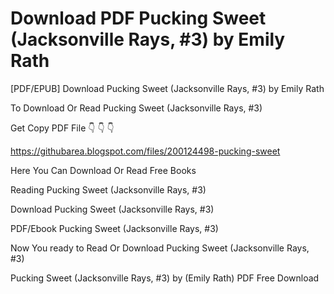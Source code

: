# Download PDF Pucking Sweet (Jacksonville Rays, #3) by Emily Rath
[PDF/EPUB] Download Pucking Sweet (Jacksonville Rays, #3) by Emily Rath

To Download Or Read Pucking Sweet (Jacksonville Rays, #3)

Get Copy PDF File 👇 👇 👇

https://githubarea.blogspot.com/files/200124498-pucking-sweet

Here You Can Download Or Read Free Books

Reading Pucking Sweet (Jacksonville Rays, #3)

Download Pucking Sweet (Jacksonville Rays, #3)

PDF/Ebook Pucking Sweet (Jacksonville Rays, #3)

Now You ready to Read Or Download Pucking Sweet (Jacksonville Rays, #3)

Pucking Sweet (Jacksonville Rays, #3) by (Emily Rath) PDF Free Download
